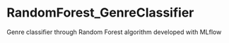 # RandomForest_GenreClassifier
Genre classifier through Random Forest algorithm developed with MLflow
